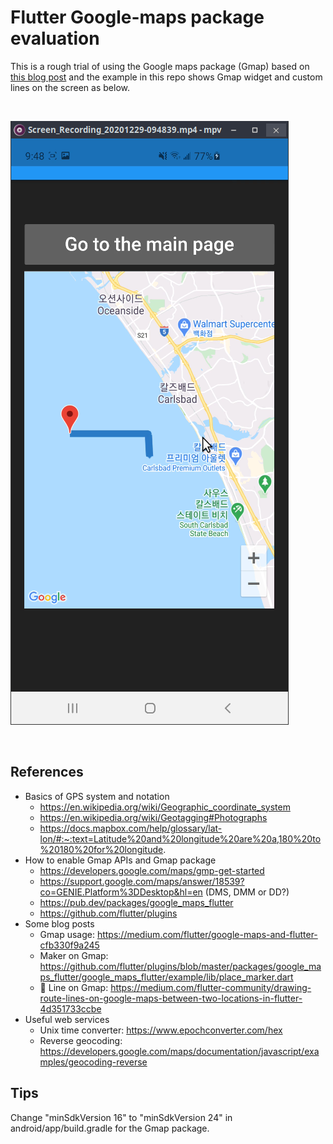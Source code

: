 # Flutter Google-maps package evaluation

This is a rough trial of using the Google maps package (Gmap) based on [this blog post](https://medium.com/flutter-community/drawing-route-lines-on-google-maps-between-two-locations-in-flutter-4d351733ccbe) and the example in this repo shows Gmap widget and custom lines on the screen as below.

<br/>

![./assets/a.png](./assets/a.png)

<br/>

## References

- Basics of GPS system and notation
    - https://en.wikipedia.org/wiki/Geographic_coordinate_system
    - https://en.wikipedia.org/wiki/Geotagging#Photographs
    - https://docs.mapbox.com/help/glossary/lat-lon/#:~:text=Latitude%20and%20longitude%20are%20a,180%20to%20180%20for%20longitude.
- How to enable Gmap APIs and Gmap package
    - https://developers.google.com/maps/gmp-get-started
    - https://support.google.com/maps/answer/18539?co=GENIE.Platform%3DDesktop&hl=en (DMS, DMM or DD?)
    - https://pub.dev/packages/google_maps_flutter
    - https://github.com/flutter/plugins
- Some blog posts
    - Gmap usage: https://medium.com/flutter/google-maps-and-flutter-cfb330f9a245
    - Maker on Gmap: https://github.com/flutter/plugins/blob/master/packages/google_maps_flutter/google_maps_flutter/example/lib/place_marker.dart
    - :star2: Line on Gmap: https://medium.com/flutter-community/drawing-route-lines-on-google-maps-between-two-locations-in-flutter-4d351733ccbe
- Useful web services
    - Unix time converter: https://www.epochconverter.com/hex
    - Reverse geocoding: https://developers.google.com/maps/documentation/javascript/examples/geocoding-reverse

## Tips

Change "minSdkVersion 16" to "minSdkVersion 24" in android/app/build.gradle for the Gmap package. 
